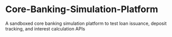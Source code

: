 # Core-Banking-Simulation-Platform
A sandboxed core banking simulation platform to test loan issuance, deposit tracking, and interest calculation APIs
